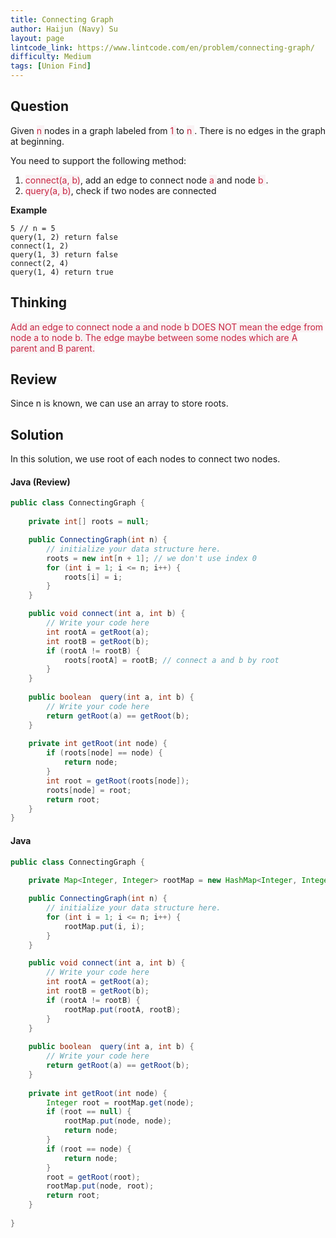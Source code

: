 ```yaml
---
title: Connecting Graph
author: Haijun (Navy) Su
layout: page
lintcode_link: https://www.lintcode.com/en/problem/connecting-graph/
difficulty: Medium
tags: [Union Find]
---
```

## Question
Given <font style="color: #C72541; background: #F9F2F4;">n </font> nodes in a graph labeled from <font style="color: #C72541; background: #F9F2F4;">1 </font>to <font style="color: #C72541; background: #F9F2F4;">n </font>. There is no edges in the graph at beginning.

You need to support the following method:
 1) <font style="color: #C72541; background: #F9F2F4;">connect(a, b)</font>, add an edge to connect node <font style="color: #C72541; background: #F9F2F4;">a </font>and node <font style="color: #C72541; background: #F9F2F4;">b </font>. 
 2) <font style="color: #C72541; background: #F9F2F4;">query(a, b)</font>, check if two nodes are connected

**Example**
~~~
5 // n = 5
query(1, 2) return false
connect(1, 2)
query(1, 3) return false
connect(2, 4)
query(1, 4) return true
~~~

## Thinking
<font style="color: #C72541; background: #F9F2F4;">Add an edge to connect node a and node b DOES NOT mean the edge from node a to node b. The edge maybe between some nodes which are A parent and B parent.</font>

## Review
Since n is known, we can use an array to store roots.

## Solution
In this solution, we use root of each nodes to connect two nodes.
#### Java (Review)
~~~ java
public class ConnectingGraph { 
    
    private int[] roots = null;

    public ConnectingGraph(int n) {
        // initialize your data structure here.
        roots = new int[n + 1]; // we don't use index 0
        for (int i = 1; i <= n; i++) {
            roots[i] = i;
        }
    }

    public void connect(int a, int b) {
        // Write your code here
        int rootA = getRoot(a);
        int rootB = getRoot(b);
        if (rootA != rootB) {
            roots[rootA] = rootB; // connect a and b by root
        }
    }
        
    public boolean  query(int a, int b) {
        // Write your code here
        return getRoot(a) == getRoot(b);
    }
    
    private int getRoot(int node) {
        if (roots[node] == node) {
            return node;
        }
        int root = getRoot(roots[node]);
        roots[node] = root;
        return root;
    }
}
~~~
#### Java
~~~ java
public class ConnectingGraph { 
    
    private Map<Integer, Integer> rootMap = new HashMap<Integer, Integer>();

    public ConnectingGraph(int n) {
        // initialize your data structure here.
        for (int i = 1; i <= n; i++) {
            rootMap.put(i, i);
        }
    }

    public void connect(int a, int b) {
        // Write your code here
        int rootA = getRoot(a);
        int rootB = getRoot(b);
        if (rootA != rootB) {
            rootMap.put(rootA, rootB);
        }
    }
        
    public boolean  query(int a, int b) {
        // Write your code here
        return getRoot(a) == getRoot(b);
    }
    
    private int getRoot(int node) {
        Integer root = rootMap.get(node);
        if (root == null) {
            rootMap.put(node, node);
            return node;
        }
        if (root == node) {
            return node;
        }
        root = getRoot(root);
        rootMap.put(node, root);
        return root;
    }
    
}
~~~
